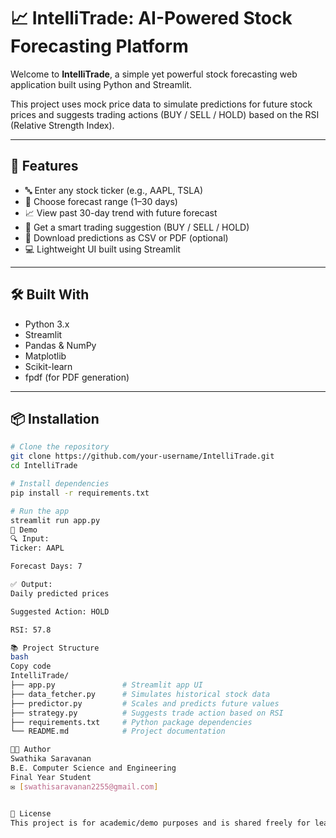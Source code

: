 # 📈 IntelliTrade: AI-Powered Stock Forecasting Platform

Welcome to **IntelliTrade**, a simple yet powerful stock forecasting web application built using Python and Streamlit.

This project uses mock price data to simulate predictions for future stock prices and suggests trading actions (BUY / SELL / HOLD) based on the RSI (Relative Strength Index).

---

## 🚀 Features

- 🔤 Enter any stock ticker (e.g., AAPL, TSLA)
- 🎯 Choose forecast range (1–30 days)
- 📈 View past 30-day trend with future forecast
- 🧠 Get a smart trading suggestion (BUY / SELL / HOLD)
- 📄 Download predictions as CSV or PDF (optional)
- 💻 Lightweight UI built using Streamlit

---

## 🛠️ Built With

- Python 3.x  
- Streamlit  
- Pandas & NumPy  
- Matplotlib  
- Scikit-learn  
- fpdf (for PDF generation)

---

## 📦 Installation

```bash
# Clone the repository
git clone https://github.com/your-username/IntelliTrade.git
cd IntelliTrade

# Install dependencies
pip install -r requirements.txt

# Run the app
streamlit run app.py
🧪 Demo
🔍 Input:
Ticker: AAPL

Forecast Days: 7

✅ Output:
Daily predicted prices

Suggested Action: HOLD

RSI: 57.8

📚 Project Structure
bash
Copy code
IntelliTrade/
├── app.py               # Streamlit app UI
├── data_fetcher.py      # Simulates historical stock data
├── predictor.py         # Scales and predicts future values
├── strategy.py          # Suggests trade action based on RSI
├── requirements.txt     # Python package dependencies
└── README.md            # Project documentation

👩‍💻 Author
Swathika Saravanan
B.E. Computer Science and Engineering
Final Year Student
✉️ [swathisaravanan2255@gmail.com]


📌 License
This project is for academic/demo purposes and is shared freely for learning.





